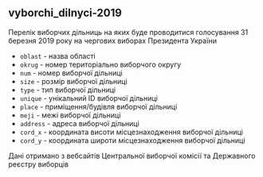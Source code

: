 ## vyborchi_dilnyci-2019
Перелік виборчих дільниць на яких буде проводитися голосування 31 березня 2019 року на чергових виборах Президента України
* ```oblast``` - назва області
* ```okrug``` - номер територіально виборчого округу
* ```num``` - номер виборчої дільниці
* ```size``` - розмір виборчої дільниці
* ```type``` - тип виборчої дільниці
* ```unique``` - унікальний ID виборчої дільниці
* ```place``` - приміщення/будівля виборчої дільниці
* ```meji``` - межі виборчої дільниці
* ```address``` - адреса виборчої дільниці
* ```cord_x``` - координата висоти місцезнаходження виборчої дільниці
* ```cord_y``` - координата широти місцезнаходження виборчої дільниці


Дані отримано з вебсайтів Центральної виборчої комісії та Державного реєстру виборців
